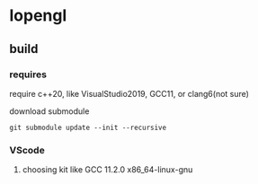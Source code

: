 # lopengl 


## build

### requires
require c++20, like VisualStudio2019, GCC11, or clang6(not sure)

download submodule

```
git submodule update --init --recursive
```

### VScode

1. choosing kit like GCC 11.2.0 x86_64-linux-gnu

